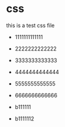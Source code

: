 # css
this is a test css file
- 1111111111111
- 2222222222222
- 3333333333333
- 4444444444444
- 5555555555555
- 6666666666666

- b111111
- b1111112